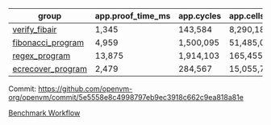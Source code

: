 | group | app.proof_time_ms | app.cycles | app.cells_used | leaf.proof_time_ms | leaf.cycles | leaf.cells_used |
| -- | -- | -- | -- | -- | -- | -- |
| [verify_fibair](https://github.com/openvm-org/openvm/blob/benchmark-results/benchmarks/verify_fibair-5e5558e8c4998797eb9ec3918c662c9ea818a81e.md) | 1,345 |  143,584 |  8,290,183 |- | - | - |
| [fibonacci_program](https://github.com/openvm-org/openvm/blob/benchmark-results/benchmarks/fibonacci-5e5558e8c4998797eb9ec3918c662c9ea818a81e.md) | 4,959 |  1,500,095 |  51,485,080 | 3,859 |  615,394 |  33,541,402 |
| [regex_program](https://github.com/openvm-org/openvm/blob/benchmark-results/benchmarks/regex-5e5558e8c4998797eb9ec3918c662c9ea818a81e.md) | 13,875 |  1,914,103 |  165,455,373 | 16,062 |  2,056,393 |  154,574,113 |
| [ecrecover_program](https://github.com/openvm-org/openvm/blob/benchmark-results/benchmarks/ecrecover-5e5558e8c4998797eb9ec3918c662c9ea818a81e.md) | 2,479 |  284,567 |  15,055,723 | 11,229 |  1,603,995 |  117,320,775 |


Commit: https://github.com/openvm-org/openvm/commit/5e5558e8c4998797eb9ec3918c662c9ea818a81e

[Benchmark Workflow](https://github.com/openvm-org/openvm/actions/runs/13534636902)
